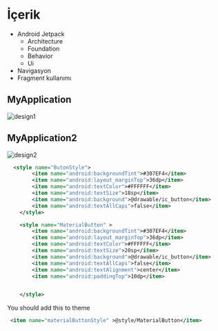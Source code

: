 # İçerik
- Android Jetpack
  - Architecture
  - Foundation
  - Behavior
  - Ui
- Navigasyon 
 - Fragment kullanımı
## MyApplication
![design1](https://user-images.githubusercontent.com/41166029/164555375-751405b0-96ac-43b5-8239-5b150fb5bb4f.gif)


## MyApplication2

![design2](https://user-images.githubusercontent.com/41166029/164555276-095ff12c-4bf2-4cbd-81aa-ece3a6153885.gif)



```xml
  <style name="ButonStyle">
        <item name="android:backgroundTint">#307EF4</item>
        <item name="android:layout_marginTop">36dp</item>
        <item name="android:textColor">#FFFFFF</item>
        <item name="android:textSize">18sp</item>
        <item name="android:background">@drawable/ic_button</item>
        <item name="android:textAllCaps">false</item>
    </style>

    <style name="MaterialButton" >
        <item name="android:backgroundTint">#307EF4</item>
        <item name="android:layout_marginTop">36dp</item>
        <item name="android:textColor">#FFFFFF</item>
        <item name="android:textSize">20sp</item>
        <item name="android:background">@drawable/ic_button</item>
        <item name="android:textAllCaps">false</item>
        <item name="android:textAlignment">center</item>
        <item name="android:paddingTop">10dp</item>


    </style>

```

You should add this to theme
```xml
 <item name="materialButtonStyle" >@style/MaterialButton</item>
```

